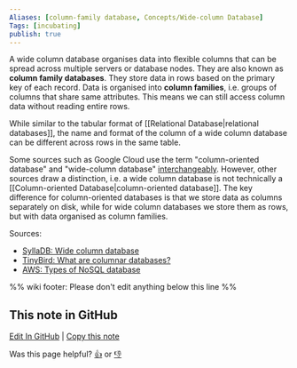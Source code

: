 ```yaml
---
Aliases: [column-family database, Concepts/Wide-column Database]
Tags: [incubating]
publish: true
---
```


A wide column database organises data into flexible columns that can be spread across multiple servers or database nodes. They are also known as **column family databases**. They store data in rows based on the primary key of each record. Data is organised into **column families**, i.e. groups of columns that share same attributes. This means we can still access column data without reading entire rows.

While similar to the tabular format of [[Relational Database|relational databases]], the name and format of the column of a wide column database can be different across rows in the same table.

Some sources such as Google Cloud use the term "column-oriented database" and "wide-column database" [interchangeably](https://cloud.google.com/discover/what-is-nosql?hl=en). However, other sources draw a distinction, i.e. a wide column database is not technically a [[Column-oriented Database|column-oriented database]]. The key difference for column-oriented databases is that we store data as columns separately on disk, while for wide column databases we store them as rows, but with data organised as column families.

Sources:
- [SyllaDB: Wide column database](https://www.scylladb.com/glossary/wide-column-database/)
- [TinyBird: What are columnar databases?](https://www.tinybird.co/blog-posts/what-is-a-columnar-database)
- [AWS: Types of NoSQL database](https://docs.aws.amazon.com/whitepapers/latest/choosing-an-aws-nosql-database/types-of-nosql-databases.html)

%% wiki footer: Please don't edit anything below this line %%

## This note in GitHub

<span class="git-footer">[Edit In GitHub](https://github.dev/data-engineering-community/data-engineering-wiki/blob/main/Concepts/Data%20Storage/Wide-column%20Database.md "git-hub-edit-note") | [Copy this note](https://raw.githubusercontent.com/data-engineering-community/data-engineering-wiki/main/Concepts/Data%20Storage/Wide-column%20Database.md "git-hub-copy-note")</span>

<span class="git-footer">Was this page helpful?
[👍](https://tally.so/r/mOaxjk?rating=Yes&url=https://dataengineering.wiki/Concepts/Data%20Storage/Wide-column%20Database) or [👎](https://tally.so/r/mOaxjk?rating=No&url=https://dataengineering.wiki/Concepts/Data%20Storage/Wide-column%20Database)</span>